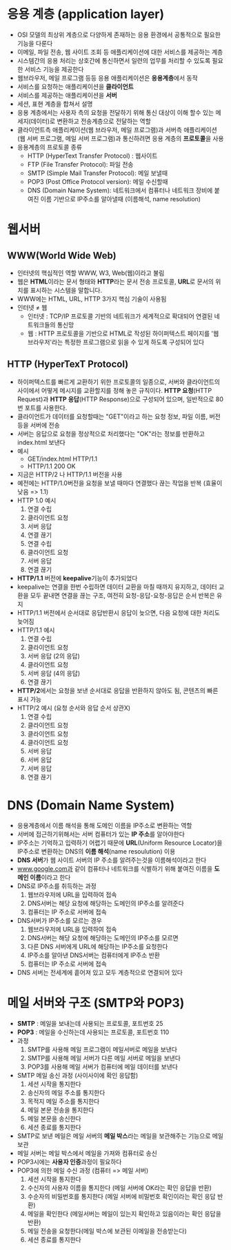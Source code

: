 # 응용 계층 (application layer)

- OSI 모델의 최상위 계층으로 다양하게 존재하는 응용 환경에서 공통적으로 필요한 기능을 다룬다
- 이메일, 파일 전송, 웹 사이트 조회 등 애플리케이션에 대한 서비스를 제공하는 계층
- 시스템간의 응용 처리는 상호간에 통신하면서 일련의 업무를 처리할 수 있도록 필요한 서비스 기능을 제공한다
- 웹브라우저, 메일 프로그램 등등 응용 애플리케이션은 **응용계층**에서 동작
- 서비스를 요청하는 애플리케이션을 **클라이언트**
- 서비스를 제공하는 애플리케이션을 **서버**
- 세션, 표현 계층을 합쳐서 설명
- 응용 계층에서는 사용자 측의 요청을 전달하기 위해 통신 대상이 이해 할수 있는 메세지(데이터)로 변환하고 전송계층으로 전달하는 역할
- 클라이언트측 애플리케이션(웹 브라우저, 메일 프로그램)과 서버측 애플리케이션(웹 서버 프로그램, 메일 서버 프로그램)과 통신하려면 응용 계층의 **프로토콜**을 사용
- 응용계층의 프로토콜 종류
  - HTTP (HyperText Transfer Protocol) : 웹사이트
  - FTP (File Transfer Protocol): 파일 전송
  - SMTP (Simple Mail Transfer Protocol): 메일 보낼때
  - POP3 (Post Office Protocol version): 메일 수신할때
  - DNS (Domain Name System): 네트워크에서 컴퓨터나 네트워크 장비에 붙여진 이름 기반으로 IP주소를 알아낼때 (이름해석, name resolution)

# 웹서버

## WWW(World Wide Web)

- 인터넷의 핵심적인 역할 WWW, W3, Web(웹)이라고 불림
- 웹은 **HTML**이라는 문서 형태와 **HTTP**라는 문서 전송 프로토콜, **URL**로 문서의 위치를 표시하는 시스템을 말합니다.
- WWW에는 HTML, URL, HTTP 3가지 핵심 기술이 사용됨
- 인터넷 ≠ 웹
  - 인터넷 : TCP/IP 프로토콜 기반의 네트워크가 세계적으로 확대되어 연결된 네트워크들의 통신망
  - 웹 : HTTP 프로토콜을 기반으로 HTML로 작성된 하이퍼텍스트 페이지를 '웹 브라우저'라는 특정한 프로그램으로 읽을 수 있게 하도록 구성되어 있다

## HTTP (HyperTexT Protocol)

- 하이퍼텍스트를 빠르게 교환하기 위한 프로토콜의 일종으로, 서버와 클라이언트의 사이에서 어떻게 메시지를 교환할지를 정해 놓은 규칙이다. **HTTP 요청**(HTTP Request)과 **HTTP 응답**(HTTP Response)으로 구성되어 있으며, 일반적으로 80번 포트를 사용한다.
- 클라이언트가 데이터를 요청할때는 "GET"이라고 하는 요청 정보, 파일 이름, 버전 등을 서버에 전송
- 서버는 응답으로 요청을 정상적으로 처리했다는 "OK"라는 정보를 반환하고 index.html 보낸다
- 예시
  - GET/index.html HTTP/1.1
  - HTTP/1.1 200 OK
- 지금은 HTTP/2 나 HTTP/1.1 버전을 사용
- 예전에는 HTTP/1.0버전을 요청을 보낼 때마다 연결했다 끊는 작업을 반복 (효율이 낮음 => 1.1)
- HTTP 1.0 예시
  1. 연결 수립
  2. 클라이언트 요청
  3. 서버 응답
  4. 연결 끊기
  5. 연결 수립
  6. 클라이언트 요청
  7. 서버 응답
  8. 연결 끊기
- **HTTP/1.1** 버전에 **keepalive**기능이 추가되었다
- keepalive는 연결을 한번 수립하면 데이터 교환을 마칠 때까지 유지하고, 데이터 교환을 모두 끝내면 연결을 끊는 구조, 여전히 요청-응답-요청-응답은 순서 반복은 유지
- HTTP/1.1 버전에서 순서대로 응답반환시 응답이 늦으면, 다음 요청에 대한 처리도 늦어짐
- HTTP/1.1 예시
  1. 연결 수립
  2. 클라이언트 요청
  3. 서버 응답 (2의 응답)
  4. 클라이언트 요청
  5. 서버 응답 (4의 응답)
  6. 연결 끊기
- **HTTP/2**에서는 요청을 보낸 순서대로 응답을 반환하지 않아도 됨, 콘텐츠의 빠른 표시 가능
- HTTP/2 예시 (요청 순서와 응답 순서 상관X)
  1. 연결 수립
  2. 클라이언트 요청
  3. 클라이언트 요청
  4. 클라이언트 요청
  5. 서버 응답
  6. 서버 응답
  7. 서버 응답
  8. 연결 끊기

# DNS (Domain Name System)

- 응용계층에서 이름 해석을 통해 도메인 이름을 IP주소로 변환하는 역할
- 서버에 접근하기위해서는 서버 컴퓨터가 있는 **IP 주소**를 알아야한다
- IP주소는 기억하고 입력하기 어렵기 때문에 **URL**(Uniform Resource Locator)을 IP주소로 변환하는 DNS의 **이름 해석**(name resoulution) 이용
- **DNS 서버**가 웹 사이트 서버의 IP 주소를 알려주는것을 이름해석이라고 한다
- www.google.com과 같이 컴퓨터나 네트워크를 식별하기 위해 붙여진 이름을 **도메인 이름**이라고 한다
- DNS로 IP주소를 취득하는 과정
  1. 웹브라우저에 URL을 입력하여 접속
  2. DNS서버는 해당 요청에 해당하는 도메인의 IP주소를 알려준다
  3. 컴퓨터는 IP 주소로 서버에 접속
- DNS서버가 IP주소를 모르는 경우
  1. 웹브라우저에 URL을 입력하여 접속
  2. DNS서버는 해당 요청에 해당하는 도메인의 IP주소를 모르면
  3. 다른 DNS 서버에게 URL에 해당하는 IP주소를 요청한다
  4. IP주소를 알아낸 DNS서버는 컴퓨터에게 IP주소 반환
  5. 컴퓨터는 IP 주소로 서버에 접속
- DNS 서버는 전세계에 흩어져 있고 모두 계층적으로 연결되어 있다

# 메일 서버와 구조 (SMTP와 POP3)

- **SMTP** : 메일을 보내는데 사용되는 프로토콜, 포트번호 25
- **POP3** : 메일을 수신하는데 사용되는 프로토콜, 포트번호 110
- 과정
  1. SMTP를 사용해 메일 프로그램이 메일서버로 메일을 보낸다
  2. SMTP를 사용해 메일 서버가 다른 메일 서버로 메일을 보낸다
  3. POP3를 사용해 메일 서버가 컴퓨터에 메일 데이터를 보낸다
- SMTP 메일 송신 과정 (사이사이에 확인 응답함)
  1. 세션 시작을 통지한다
  2. 송신자의 메일 주소를 통지한다
  3. 목적지 메일 주소를 통지한다
  4. 메일 본문 전송을 통지한다
  5. 메일 본문을 송신한다
  6. 세션 종료를 통지한다
- SMTP로 보낸 메일은 메일 서버의 **메일 박스**라는 메일을 보관해주는 기능으로 메일 보관
- 메일 서버는 메일 박스에서 메일을 가져와 컴퓨터로 송신
- POP3시에는 **사용자 인증**과정이 필요하다
- POP3에 의한 메일 수신 과정 (컴퓨터 => 메일 서버)
  1. 세션 시작을 통지한다
  2. 수신자의 사용자 이름을 통지한다 (메일 서버에 OK라는 확인 응답을 반환)
  3. 수순자의 비밀번호를 통지한다 (메일 서버에 비밀번호 확인이라는 확인 응답 반환)
  4. 메일을 확인한다 (메일서버는 메일이 있는지 확인하고 있음이라는 확인 응답을 반환)
  5. 메일 전송을 요청한다(메일 박스에 보관된 이메일을 전송받는다)
  6. 세션 종료를 통지한다
